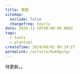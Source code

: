 ```yaml
---
title: 类图
sitemap:
  exclude: false
  changefreq: hourly
date: 2020-11-10T00:00:00.000Z
tags:
  - tools
  - plantuml
createTime: 2024/08/02 09:19:27
permalink: /article/6wb9pulp/
---
```


待更新。。